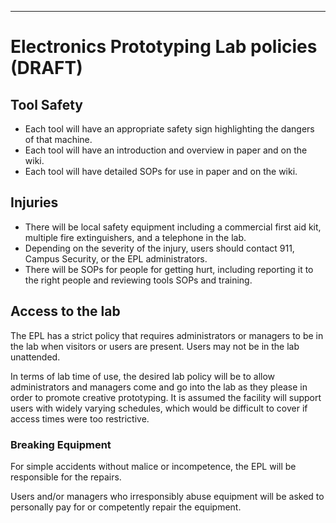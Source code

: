 ***

# Electronics Prototyping Lab policies (DRAFT)

## Tool Safety

 - Each tool will have an appropriate safety sign highlighting the dangers of that machine.
 - Each tool will have an introduction and overview in paper and on the wiki.
 - Each tool will have detailed SOPs for use in paper and on the wiki.

## Injuries

 - There will be local safety equipment including a commercial first aid kit, multiple fire extinguishers, and a telephone in the lab. 
 - Depending on the severity of the injury, users should contact 911, Campus Security, or the EPL administrators.
 - There will be SOPs for people for getting hurt, including reporting it to the right people and reviewing tools SOPs and training.

## Access to the lab

The EPL has a strict policy that requires administrators or managers to be in the lab when visitors or users are present. Users may not be in the lab unattended.

In terms of lab time of use, the desired lab policy will be to allow administrators and managers come and go into the lab as they please in order to promote creative prototyping. It is assumed the facility will support users with widely varying schedules, which would be difficult to cover if access times were too restrictive.

### Breaking Equipment

For simple accidents without malice or incompetence, the EPL will be responsible for the repairs. 

Users and/or managers who irresponsibly abuse equipment will be asked to personally pay for or competently repair the equipment.